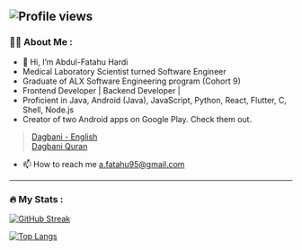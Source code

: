 ![Profile views](https://gpvc.arturio.dev/at-tawlib)
---
### :woman_technologist: About Me :
- 👋 Hi, I’m Abdul-Fatahu Hardi
- Medical Laboratory Scientist turned Software Engineer
- Graduate of ALX Software Engineering program (Cohort 9)
- Frontend Developer | Backend Developer |
- Proficient in Java, Android (Java), JavaScript, Python, React, Flutter, C, Shell, Node.js
- Creator of two Android apps on Google Play. Check them out.
> [Dagbani - English](https://play.google.com/store/apps/details?id=com.dagbani.dagbanidictionary) <br>
>[Dagbani Quran](https://play.google.com/store/apps/details?id=com.dagbani.quran)

- 📫 How to reach me a.fatahu95@gmail.com

---

### :fire: My Stats : 
 [![GitHub Streak](http://github-readme-streak-stats.herokuapp.com?user=at-tawlib&theme=dark&background=000000)](https://git.io/streak-stats) 
  
 [![Top Langs](https://github-readme-stats.vercel.app/api/top-langs/?username=at-tawlib&layout=compact&theme=vision-friendly-dark)](https://github.com/at-tawlib/github-readme-stats)


<!---
at-tawlib/at-tawlib is a ✨ special ✨ repository because its `README.md` (this file) appears on your GitHub profile.
You can click the Preview link to take a look at your changes.
--->
